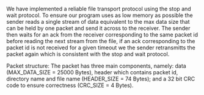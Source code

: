


We have implemented a reliable file transport protocol using the stop and wait protocol. To ensure our program uses as low memory as possible the sender reads a single stream of data equivalent to the max data size that can be held by one packet and send it across to the receiver. The sender then waits for an ack from the receiver corresponding to the same packet id before reading the next stream from the file, if an ack corresponding to the packet id is not received for a given timeout we the sender retransmitts the packet again which is consistent with the stop and wait protocol.

Packet structure:  The packet has three main components, namely: data (MAX_DATA_SIZE = 25000 Bytes),  header which contains packet id, directory name and file name (HEADER_SIZE = 74 Bytes);  and a 32 bit CRC code to ensure correctness (CRC_SIZE = 4 Bytes).
